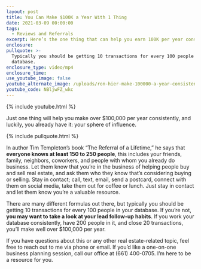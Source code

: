 ```yaml
---
layout: post
title: You Can Make $100K a Year With 1 Thing
date: 2021-03-09 00:00:00
tags:
  - Reviews and Referrals
excerpt: Here’s the one thing that can help you earn 100K per year consistently.
enclosure:
pullquote: >-
  Typically you should be getting 10 transactions for every 100 people in your
  database.
enclosure_type: video/mp4
enclosure_time:
use_youtube_image: false
youtube_alternate_image: /uploads/ron-hier-make-100000-a-year-consistently-yt.jpg
youtube_code: NBljwFZ_wkc
---
```

{% include youtube.html %}

Just one thing will help you make over $100,000 per year consistently, and luckily, you already have it: your sphere of influence.&nbsp;

{% include pullquote.html %}

In author Tim Templeton’s book “The Referral of a Lifetime,” he says that **everyone knows at least 150 to 250 people**, this includes your friends, family, neighbors, coworkers, and people with whom you already do business. Let them know that you’re in the business of helping people buy and sell real estate, and ask them who they know that’s considering buying or selling. Stay in contact; call, text, email, send a postcard, connect with them on social media, take them out for coffee or lunch. Just stay in contact and let them know you’re a valuable resource.&nbsp;

There are many different formulas out there, but typically you should be getting 10 transactions for every 100 people in your database. If you’re not, **you may want to take a look at your lead follow-up habits**. If you work your database consistently, have 200 people in it, and close 20 transactions, you’ll make well over $100,000 per year.&nbsp;

If you have questions about this or any other real estate-related topic, feel free to reach out to me via phone or email. If you’d like a one-on-one business planning session, call our office at (661) 400-0705. I’m here to be a resource for you.
